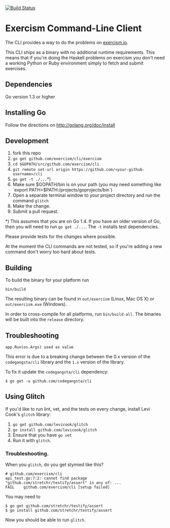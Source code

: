 [![Build Status](https://travis-ci.org/exercism/cli.png?branch=master)](https://travis-ci.org/exercism/cli)

# Exercism Command-Line Client

The CLI provides a way to do the problems on
[exercism.io](http://exercism.io).

This CLI ships as a binary with no additional runtime requirements. This means
that if you're doing the Haskell problems on exercism you don't need a working
Python or Ruby environment simply to fetch and submit exercises.

## Dependencies
Go version 1.3 or higher

## Installing Go

Follow the directions on http://golang.org/doc/install

## Development

1. fork this repo
1. `go get github.com/exercism/cli/exercism`
1. `cd $GOPATH/src/github.com/exercism/cli`
1. `git remote set-url origin https://github.com/<your-github-username>/cli`
1. `go get -t ./...`*)
1. Make sure $GOPATH/bin is on your path (you may need something like `export PATH=$PATH:/projects/goprojects/bin`)
1. Open a separate terminal window to your project directory and run the command `glitch`
1. Make the change.
1. Submit a pull request.

*) This assumes that you are on Go 1.4. If you have an older version of Go, then you will need to run `go get ./...`.
The `-t` installs test dependencies.

Please provide tests for the changes where possible.

At the moment the CLI commands are not tested, so if you're adding a new
command don't worry too hard about tests.

## Building

To build the binary for your platform run

```
bin/build
```

The resulting binary can be found in `out/exercism` (Linux, Mac OS X) or `out/exercism.exe` (Windows).

In order to cross-compile for all platforms, run `bin/build-all`. The binaries
will be built into the `release` directory.

## Troubleshooting

```plain
app.Run(os.Args) used as value
```

This error is due to a breaking change between the 0.x version of the `codegangsta/cli` library and the `1.x` version of the library.

To fix it update the `codegangsta/cli` dependency:

```plain
$ go get -u github.com/codegangsta/cli
```

## Using Glitch

If you'd like to run lint, vet, and the tests on every change, install Levi Cook's `glitch` library:

1. `go get github.com/levicook/glitch`
1. `go install github.com/levicook/glitch`
1. Ensure that you have `go vet`
1. Run it with `glitch`.

### Troubleshooting.

When you `glitch`, do you get stymied like this?

```shell
# github.com/exercism/cli
api_test.go:7:2: cannot find package "github.com/stretchr/testify/assert" in any of: ...
FAIL	github.com/exercism/cli [setup failed]
```

You may need to

```shell
$ go get github.com/stretchr/testify/assert
$ go install github.com/stretchr/testify/assert
```

Now you should be able to run `glitch`.

